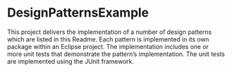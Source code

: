 DesignPatternsExample
=====================

This project delivers the implementation of a number of design patterns which  are listed in this Readme. Each pattern is implemented in its own package within an Eclipse project. The implementation includes one or more unit tests that demonstrate the pattern’s implementation.  The unit tests are implemented using the JUnit framework.
